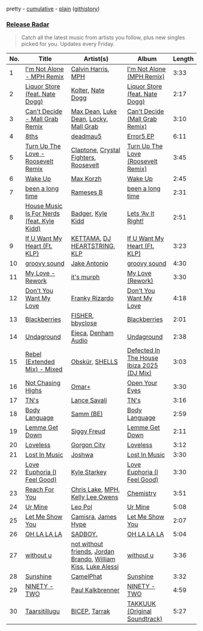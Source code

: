 pretty - [cumulative](/playlists/cumulative/Release%20Radar.md) - [plain](/playlists/plain/37i9dQZEVXbsudmxBFKW7G) ([githistory](https://github.githistory.xyz/vitokorn/spotify-playlist-archive/blob/master/playlists/plain/37i9dQZEVXbsudmxBFKW7G))
### [Release Radar](https://open.spotify.com/playlist/37i9dQZEVXbsudmxBFKW7G)

> Catch all the latest music from artists you follow, plus new singles picked for you. Updates every Friday.

| No. | Title | Artist(s) | Album | Length |
|---|---|---|---|---|
| 1 | [I'm Not Alone - MPH Remix](https://open.spotify.com/track/1z6pTKnrEpokcfwked9cNx) | [Calvin Harris](https://open.spotify.com/artist/7CajNmpbOovFoOoasH2HaY), [MPH](https://open.spotify.com/artist/62SCu33InHVq97VaWw3eof) | [I'm Not Alone (MPH Remix)](https://open.spotify.com/album/17Ig8wh18XZqSjxfzyXCW5) | 3:33 |
| 2 | [Liquor Store (feat. Nate Dogg)](https://open.spotify.com/track/1Ofr85G2VL1z2Ge4g0R6CT) | [Kolter](https://open.spotify.com/artist/2Invsp3HSrAeJy4u7Retry), [Nate Dogg](https://open.spotify.com/artist/1Oa0bMld0A3u5OTYfMzp5h) | [Liquor Store (feat. Nate Dogg)](https://open.spotify.com/album/4s6ArJmKtOG3xOtV7AsdjZ) | 2:17 |
| 3 | [Can't Decide - Mall Grab Remix](https://open.spotify.com/track/6HqSr1g9KGR2zEqh7TyDye) | [Max Dean](https://open.spotify.com/artist/65TLDWbTJxYASqadmNAxvc), [Luke Dean](https://open.spotify.com/artist/2BhXOZ96YbOdXz8F6HVUw4), [Locky](https://open.spotify.com/artist/5ZwpRQ2GBK8tsd6x45Ngwa), [Mall Grab](https://open.spotify.com/artist/7yF6JnFPDzgml2Ytkyl5D7) | [Can't Decide (Mall Grab Remix)](https://open.spotify.com/album/4e2ODyBiuYVDu1v2miOSop) | 3:10 |
| 4 | [8ths](https://open.spotify.com/track/3oLfgPob5XKsY48VB20UZz) | [deadmau5](https://open.spotify.com/artist/2CIMQHirSU0MQqyYHq0eOx) | [Error5 EP](https://open.spotify.com/album/47LmTgQtRaRhVAUgIuVpF2) | 6:11 |
| 5 | [Turn Up The Love - Roosevelt Remix](https://open.spotify.com/track/6PoriAHnwpIM3EDFUAZNSI) | [Claptone](https://open.spotify.com/artist/4mncDFjVLUa3s025Tct3Ry), [Crystal Fighters](https://open.spotify.com/artist/75EZuo5MHV2572NRpMWotC), [Roosevelt](https://open.spotify.com/artist/4AQrqVz6BYwy29iMxcGtx7) | [Turn Up The Love (Roosevelt Remix)](https://open.spotify.com/album/71wq1IxTjclhzDx1PUlkU1) | 3:45 |
| 6 | [Wake Up](https://open.spotify.com/track/4T6kkDUqUiv7Adh9o5ImRw) | [Max Korzh](https://open.spotify.com/artist/5meD8C7oGK5yUEY2T7ZZ7W) | [Wake Up](https://open.spotify.com/album/0KIv2HwJItvjalsFzQRzf8) | 2:45 |
| 7 | [been a long time](https://open.spotify.com/track/5QfcAj0tXT76fPgay8dmBP) | [Rameses B](https://open.spotify.com/artist/06EfEcjc0vdvI6VNL0soIO) | [been a long time](https://open.spotify.com/album/2eK6M4lR0VeeIJrmmtVBZx) | 2:31 |
| 8 | [House Music Is For Nerds (feat. Kyle Kidd)](https://open.spotify.com/track/0pO7T9FQefapxby3YXS8Cv) | [Badger](https://open.spotify.com/artist/4mnrcwjD8rgFeOzvXmkcw3), [Kyle Kidd](https://open.spotify.com/artist/4X5Nbu5dWoMABqM0KORu9d) | [Lets ‘Av It Right!](https://open.spotify.com/album/4QTwl3IRXIxGWCdHJSdkEm) | 2:51 |
| 9 | [If U Want My Heart (Ft. KLP)](https://open.spotify.com/track/6xLcLWmWW2Kle7zacIIT5A) | [KETTAMA](https://open.spotify.com/artist/3an9rnsXKPCAMlZgH4A0n4), [DJ HEARTSTRING](https://open.spotify.com/artist/5tcwaJBUyEdxQxvieuQxU7), [KLP](https://open.spotify.com/artist/3cWOwptrfEuGMJ2cM7ipc3) | [If U Want My Heart (Ft. KLP)](https://open.spotify.com/album/1MW85rBJDHzpDIu4rtKPez) | 3:23 |
| 10 | [groovy sound](https://open.spotify.com/track/6y9ZHB5YdYkWzGTwOt7GtV) | [Jake Antonio](https://open.spotify.com/artist/5jpgPXIFQ0RzKw2IHyS8JC) | [groovy sound](https://open.spotify.com/album/3eMtNEEmPfzUohZ5M34NWf) | 4:30 |
| 11 | [My Love - Rework](https://open.spotify.com/track/6q6GR1UxIkyaVJuUNYtEjw) | [it's murph](https://open.spotify.com/artist/3zW0xazqnHoq9QV9zBROVC) | [My Love (Rework)](https://open.spotify.com/album/5j6St6A4oQCXb8fbWJc8vA) | 3:30 |
| 12 | [Don't You Want My Love](https://open.spotify.com/track/0Sg6SK3UzA5qG5htc8QPvR) | [Franky Rizardo](https://open.spotify.com/artist/2UgphhGSlC9QWgaZWUOCkl) | [Don't You Want My Love](https://open.spotify.com/album/062McMAxpbBJTau6TMHoid) | 4:18 |
| 13 | [Blackberries](https://open.spotify.com/track/1QDpXIgR0U7ta48CwEYBeL) | [FISHER](https://open.spotify.com/artist/1VJ0briNOlXRtJUAzoUJdt), [bbyclose](https://open.spotify.com/artist/2UNjfzEkfsdWVDwnuD6vdH) | [Blackberries](https://open.spotify.com/album/0wRizVFvSd8ASY1OSnnnID) | 2:01 |
| 14 | [Undaground](https://open.spotify.com/track/2umX77MvYrQXM2DOLRP2nI) | [Ejeca](https://open.spotify.com/artist/0tSC9Vot7WlR1MsLBqQ9HX), [Denham Audio](https://open.spotify.com/artist/2gyrzIEBDddx6GsW60DnW1) | [Undaground](https://open.spotify.com/album/3W61G5z339DMhJ5SvwzGNH) | 2:38 |
| 15 | [Rebel (Extended Mix) - Mixed](https://open.spotify.com/track/3x5ce2O4LxiL4ilHjE1Yzc) | [Obskür](https://open.spotify.com/artist/29MTNlaVntQaQiDyj8KGwx), [SHELLS](https://open.spotify.com/artist/1ZwuShKjJItDJez0aDCsxN) | [Defected In The House Ibiza 2025 (DJ Mix)](https://open.spotify.com/album/6OWwaIqKSqvl9CCBCkPwfc) | 3:03 |
| 16 | [Not Chasing Highs](https://open.spotify.com/track/0FIsiWvMRe0XFTnwczY7A6) | [Omar+](https://open.spotify.com/artist/06HO1b1nd4kQzRakdZBTSc) | [Open Your Eyes](https://open.spotify.com/album/1S50W2WN9qp2nclzQuFaFE) | 3:30 |
| 17 | [TN's](https://open.spotify.com/track/3VMArMhE9WcFyEmcn2PXkh) | [Lance Savali](https://open.spotify.com/artist/3BJfXq3PuHFiHrD6PcfpCd) | [TN's](https://open.spotify.com/album/6re07313Esj1OipNfjjUdh) | 3:16 |
| 18 | [Body Language](https://open.spotify.com/track/31yljlcH1pEm4Dz85D1KGC) | [Samm (BE)](https://open.spotify.com/artist/2IDtMW47SEAptw9RwNREm0) | [Body Language](https://open.spotify.com/album/1PJEjRyI5FCOqFf6QbWnlf) | 2:59 |
| 19 | [Lemme Get Down](https://open.spotify.com/track/2MBPt1MzFfKMy2RLdBmEAf) | [Siggy Freud](https://open.spotify.com/artist/7pZjmToqPVazSjSXKDoXw2) | [Lemme Get Down](https://open.spotify.com/album/3SNtRDYHo77QPO8Ct4kkbp) | 2:11 |
| 20 | [Loveless](https://open.spotify.com/track/4aHbNb41EVPHpd7bDlm0qm) | [Gorgon City](https://open.spotify.com/artist/4VNQWV2y1E97Eqo2D5UTjx) | [Loveless](https://open.spotify.com/album/3J7RqdFl8npQPq43yPTngZ) | 3:12 |
| 21 | [Lost In Music](https://open.spotify.com/track/7FUKSjbSp3GrEEPTmj5e5R) | [Joshwa](https://open.spotify.com/artist/1PzAgFVk9v8cxn9flrqrv5) | [Lost In Music](https://open.spotify.com/album/51da1nUSWtm7kA6JZuu6lT) | 3:30 |
| 22 | [Love Euphoria (I Feel Good)](https://open.spotify.com/track/3VpFujVyjX04qiwnvspzgM) | [Kyle Starkey](https://open.spotify.com/artist/1crvHImsszKXTJr4wsOPhe) | [Love Euphoria (I Feel Good)](https://open.spotify.com/album/73heBwV4IvI06h27Fdjevs) | 3:30 |
| 23 | [Reach For You](https://open.spotify.com/track/2HMQxhTjVKyaL2TeorjmbX) | [Chris Lake](https://open.spotify.com/artist/5Igpc9iLZ3YGtKeYfSrrOE), [MPH](https://open.spotify.com/artist/62SCu33InHVq97VaWw3eof), [Kelly Lee Owens](https://open.spotify.com/artist/5eitAUlYmlha3LLWg7aBn5) | [Chemistry](https://open.spotify.com/album/3DmcV2cmZdX9olNRHcRUZ2) | 3:51 |
| 24 | [Ur Mine](https://open.spotify.com/track/5STRVj4jjpqcCzkV7Fxc6C) | [Leo Pol](https://open.spotify.com/artist/2PBE0KQEqT34oYjjFyI9Mz) | [Ur Mine](https://open.spotify.com/album/7EJrKDCVtHJzjnpv9cAnFq) | 5:08 |
| 25 | [Let Me Show You](https://open.spotify.com/track/54gbT3Z51KXbmeGwp2DZBC) | [Camisra](https://open.spotify.com/artist/1aHPNBPSjYv4vHc2pU37Xf), [James Hype](https://open.spotify.com/artist/43BxCL6t4c73BQnIJtry5v) | [Let Me Show You](https://open.spotify.com/album/3gJ9wr05mkqkZlR2hVF5xU) | 2:07 |
| 26 | [OH LA LA LA](https://open.spotify.com/track/2duTqBeSitMgJhEd6liHpV) | [SADBOY.](https://open.spotify.com/artist/02BJyYGwTqLYBHG4YAl7k7) | [OH LA LA LA](https://open.spotify.com/album/289rxtnsbzwJRib8tfClMe) | 5:04 |
| 27 | [without u](https://open.spotify.com/track/5vtKnPkIL2aHb6Yv3emFw9) | [not without friends](https://open.spotify.com/artist/2KAgMiCIqPHTA04WRNrhWg), [Jordan Brando](https://open.spotify.com/artist/1LvEV4mvbTOdntchECXeAO), [William Kiss](https://open.spotify.com/artist/2AI2RMWWeOAhkMhrQgxyNx), [Luke Alessi](https://open.spotify.com/artist/3Foat3c8Ui3HkvZghZAzQp) | [without u](https://open.spotify.com/album/4EQPCwHjEAGue7IYafBBCV) | 3:36 |
| 28 | [Sunshine](https://open.spotify.com/track/5asbG4btHJ2h2T4F1EtNK8) | [CamelPhat](https://open.spotify.com/artist/240wlM8vDrf6S4zCyzGj2W) | [Sunshine](https://open.spotify.com/album/3rbbxT58I3txO7IifNVnPc) | 3:32 |
| 29 | [NINETY - TWO](https://open.spotify.com/track/39J7rlUo7qeSRvyeFJnrPp) | [Paul Kalkbrenner](https://open.spotify.com/artist/0rasA5Z5h1ITtHelCpfu9R) | [NINETY - TWO](https://open.spotify.com/album/38NbhvqpJ1UMqBGTmNtt10) | 4:59 |
| 30 | [Taarsitillugu](https://open.spotify.com/track/6A7xqDyu6zLg9z5EF5W2ZN) | [BICEP](https://open.spotify.com/artist/73A3bLnfnz5BoQjb4gNCga), [Tarrak](https://open.spotify.com/artist/3FTKo3aheAF0aAxbJWyiP8) | [TAKKUUK (Original Soundtrack)](https://open.spotify.com/album/60g26elZ1WbA4abG7HvLo7) | 5:27 |